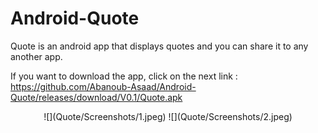 # Android-Quote
Quote is an android app that displays quotes and you can share it to any another app.

If you want to download the app, click on the next link : 
https://github.com/Abanoub-Asaad/Android-Quote/releases/download/V0.1/Quote.apk

<p align="center">
![](Quote/Screenshots/1.jpeg) 
![](Quote/Screenshots/2.jpeg) 
</p>
